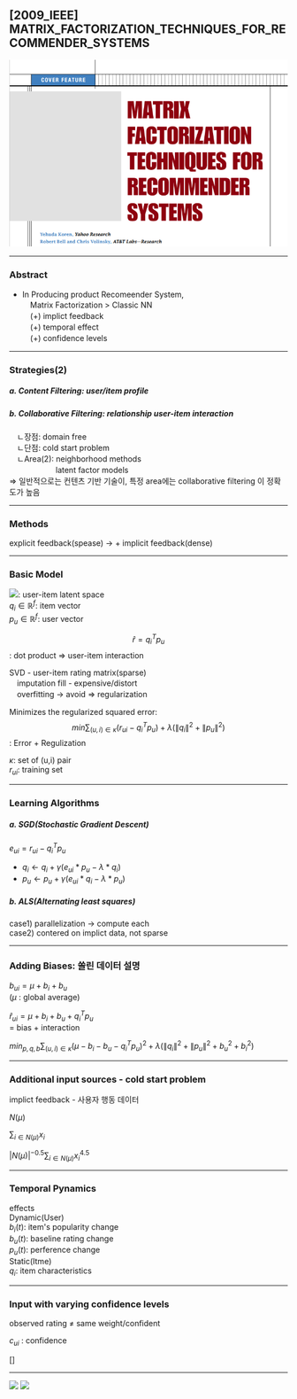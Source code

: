 ## [2009_IEEE] MATRIX_FACTORIZATION_TECHNIQUES_FOR_RECOMMENDER_SYSTEMS

![main](./image/main.PNG)

---

### Abstract
- In Producing product Recomeender System,  
　Matrix Factorization > Classic NN  
　(+) implict feedback  
　(+) temporal effect  
　(+) confidence levels  

---
### Strategies(2)
##### a. Content Filtering: user/item profile
##### b. Collaborative Filtering: relationship user-item interaction
　ㄴ장점: domain free  
　ㄴ단점: cold start problem  
　ㄴArea(2): neighborhood methods  
　　　　　　latent factor models  
=> 일반적으로는 컨텐츠 기반 기술이, 특정 area에는 collaborative filtering 이 정확도가 높음

---
### Methods
explicit feedback(spease) -> + implicit feedback(dense)

---
### Basic Model

<img src="https://latex.codecogs.com/gif.latex?\text { $f$ }"/>: user-item latent 
space   
$q_i \in \mathbb{R}^f$: item vector   
$p_u \in \mathbb{R}^f$: user vector   
  
$$\hat{r}=q_i^Tp_u$$: dot product => user-item interaction   

SVD - user-item rating matrix(sparse)  
　imputation fill - expensive/distort  
　overfitting -> avoid => regularization  

Minimizes the regularized squared error:  
$$min\sum_{(u,i)\in \kappa}(r_{ui}-q_i^Tp_u)+ \lambda (\left \| q_i \right \|^2+\left \| p_u \right \|^2)$$: Error + Regulization  

$\kappa$: set of (u,i) pair  
$r_{ui}$: training set  

---
### Learning Algorithms
##### a. SGD(Stochastic Gradient Descent)
$e_{ui}=r_{ui}-q_i^Tp_u$  
- $q_i \leftarrow q_i + \gamma (e_{ui}*p_u-\lambda *q_i)$  
- $p_u \leftarrow p_u + \gamma (e_{ui}*q_i-\lambda *p_u)$  

##### b. ALS(Alternating least squares)
case1) parallelization -> compute each  
case2) contered on implict data, not sparse  

---
### Adding Biases: 쏠린 데이터 설명 

$b_{ui} = \mu  + b_i+ b_u$   
($\mu$ : global average)  

$\hat{r}_{ui} = \mu+ b_i+ b_u + q_i^Tp_u$  
 = bias + interaction  

$min_{p,q,b}\sum_{(u,i)\in \kappa}(\mu- b_i- b_u - q_i^Tp_u)^2 + \lambda (\left \| q_i \right \|^2+\left \| p_u \right \|^2 + b_u^2 + b_i^2)$  

---
### Additional input sources - cold start problem  
implict feedback - 사용자 행동 데이터   

$N(\mu)$  

$\sum_{i\in N(\mu)} x_i$  

$| N(\mu)|^{-0.5}\sum_{i \in N(\mu)} x_i^{4.5}$  

---
### Temporal Pynamics
effects  
Dynamic(User)  
$b_i(t)$: item's popularity change  
$b_u(t)$: baseline rating change  
$p_u(t)$: perference change  
Static(Itme)  
$q_i$: item characteristics  

---
### Input with varying confidence levels
observed rating $\neq$ same weight/confident  

$c_{ui}$ : confidence   


$[]$

---

<img src="https://latex.codecogs.com/gif.latex?\text { $f$ }"/>


<img src="https://latex.codecogs.com/gif.latex?f_1"/>